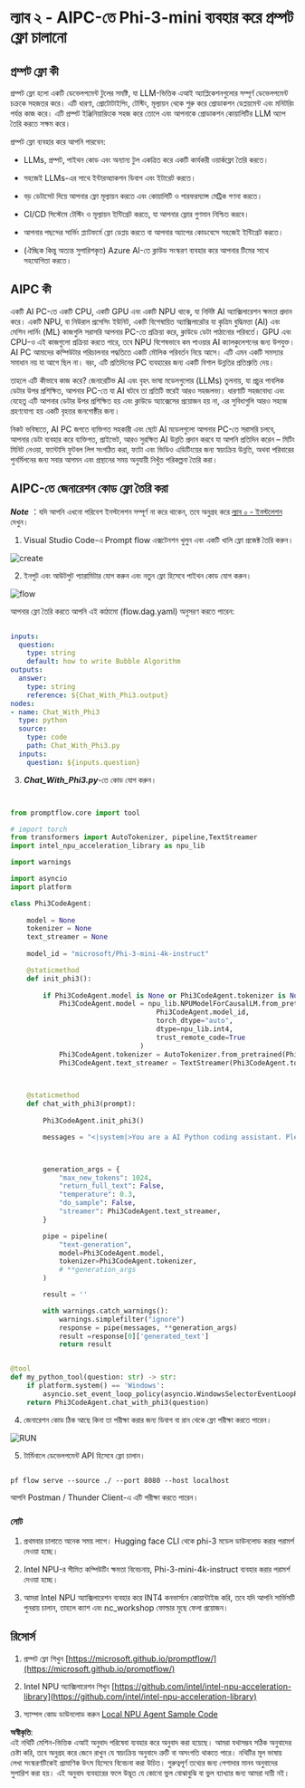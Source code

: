 # **ল্যাব ২ - AIPC-তে Phi-3-mini ব্যবহার করে প্রম্পট ফ্লো চালানো**

## **প্রম্পট ফ্লো কী**

প্রম্পট ফ্লো হলো একটি ডেভেলপমেন্ট টুলের সমষ্টি, যা LLM-ভিত্তিক এআই অ্যাপ্লিকেশনগুলোর সম্পূর্ণ ডেভেলপমেন্ট চক্রকে সহজতর করে। এটি ধারণা, প্রোটোটাইপিং, টেস্টিং, মূল্যায়ন থেকে শুরু করে প্রোডাকশন ডেপ্লয়মেন্ট এবং মনিটরিং পর্যন্ত কাজ করে। এটি প্রম্পট ইঞ্জিনিয়ারিংকে সহজ করে তোলে এবং আপনাকে প্রোডাকশন কোয়ালিটির LLM অ্যাপ তৈরি করতে সক্ষম করে।

প্রম্পট ফ্লো ব্যবহার করে আপনি পারবেন:

- LLMs, প্রম্পট, পাইথন কোড এবং অন্যান্য টুল একত্রিত করে একটি কার্যকরী ওয়ার্কফ্লো তৈরি করতে।

- সহজেই LLMs-এর সাথে ইন্টারঅ্যাকশন ডিবাগ এবং ইটারেট করতে।

- বড় ডেটাসেট দিয়ে আপনার ফ্লো মূল্যায়ন করতে এবং কোয়ালিটি ও পারফরম্যান্স মেট্রিক গণনা করতে।

- CI/CD সিস্টেমে টেস্টিং ও মূল্যায়ন ইন্টিগ্রেট করতে, যা আপনার ফ্লোর গুণমান নিশ্চিত করবে।

- আপনার পছন্দের সার্ভিং প্ল্যাটফর্মে ফ্লো ডেপ্লয় করতে বা আপনার অ্যাপের কোডবেসে সহজেই ইন্টিগ্রেট করতে।

- (ঐচ্ছিক কিন্তু অত্যন্ত সুপারিশকৃত) Azure AI-তে ক্লাউড সংস্করণ ব্যবহার করে আপনার টিমের সাথে সহযোগিতা করতে।

## **AIPC কী**

একটি AI PC-তে একটি CPU, একটি GPU এবং একটি NPU থাকে, যা নির্দিষ্ট AI অ্যাক্সিলারেশন ক্ষমতা প্রদান করে। একটি NPU, বা নিউরাল প্রসেসিং ইউনিট, একটি বিশেষায়িত অ্যাক্সিলারেটর যা কৃত্রিম বুদ্ধিমত্তা (AI) এবং মেশিন লার্নিং (ML) কাজগুলি সরাসরি আপনার PC-তে প্রক্রিয়া করে, ক্লাউডে ডেটা পাঠানোর পরিবর্তে। GPU এবং CPU-ও এই কাজগুলো প্রক্রিয়া করতে পারে, তবে NPU বিশেষভাবে কম পাওয়ার AI ক্যালকুলেশনের জন্য উপযুক্ত। AI PC আমাদের কম্পিউটার পরিচালনার পদ্ধতিতে একটি মৌলিক পরিবর্তন নিয়ে আসে। এটি এমন একটি সমস্যার সমাধান নয় যা আগে ছিল না। বরং, এটি প্রতিদিনের PC ব্যবহারের জন্য একটি বিশাল উন্নতির প্রতিশ্রুতি দেয়।

তাহলে এটি কীভাবে কাজ করে? জেনারেটিভ AI এবং বৃহৎ ভাষা মডেলগুলোর (LLMs) তুলনায়, যা প্রচুর পাবলিক ডেটার উপর প্রশিক্ষিত, আপনার PC-তে যা AI ঘটবে তা প্রতিটি স্তরেই আরও সহজলভ্য। ধারণাটি সহজবোধ্য এবং যেহেতু এটি আপনার ডেটার উপর প্রশিক্ষিত হয় এবং ক্লাউডে অ্যাক্সেসের প্রয়োজন হয় না, এর সুবিধাগুলি আরও সহজে গ্রহণযোগ্য হয় একটি বৃহত্তর জনগোষ্ঠীর জন্য।

নিকট ভবিষ্যতে, AI PC জগতে ব্যক্তিগত সহকারী এবং ছোট AI মডেলগুলো আপনার PC-তে সরাসরি চলবে, আপনার ডেটা ব্যবহার করে ব্যক্তিগত, প্রাইভেট, আরও সুরক্ষিত AI উন্নতি প্রদান করবে যা আপনি প্রতিদিন করেন – মিটিং মিনিট নেওয়া, ফ্যান্টাসি ফুটবল লিগ সংগঠিত করা, ফটো এবং ভিডিও এডিটিংয়ের জন্য স্বয়ংক্রিয় উন্নতি, অথবা পরিবারের পুনর্মিলনের জন্য সবার আগমন এবং প্রস্থানের সময় অনুযায়ী নিখুঁত পরিকল্পনা তৈরি করা।

## **AIPC-তে জেনারেশন কোড ফ্লো তৈরি করা**

***Note*** ：যদি আপনি এখনো পরিবেশ ইনস্টলেশন সম্পূর্ণ না করে থাকেন, তবে অনুগ্রহ করে [ল্যাব ০ - ইনস্টলেশন](./01.Installations.md) দেখুন।

1. Visual Studio Code-এ Prompt flow এক্সটেনশন খুলুন এবং একটি খালি ফ্লো প্রজেক্ট তৈরি করুন।

![create](../../../../../../../../../translated_images/pf_create.d6172d8277a78a7fa82cd6ff727ed44e037fa78b662f1f62d5963f36d712d229.bn.png)

2. ইনপুট এবং আউটপুট প্যারামিটার যোগ করুন এবং নতুন ফ্লো হিসেবে পাইথন কোড যোগ করুন।

![flow](../../../../../../../../../translated_images/pf_flow.d5646a323fb7f444c0b98b4521057a592325c583e7ba18bc31500bc0415e9ef3.bn.png)

আপনার ফ্লো তৈরি করতে আপনি এই কাঠামো (flow.dag.yaml) অনুসরণ করতে পারেন:

```yaml

inputs:
  question:
    type: string
    default: how to write Bubble Algorithm
outputs:
  answer:
    type: string
    reference: ${Chat_With_Phi3.output}
nodes:
- name: Chat_With_Phi3
  type: python
  source:
    type: code
    path: Chat_With_Phi3.py
  inputs:
    question: ${inputs.question}


```

3. ***Chat_With_Phi3.py***-তে কোড যোগ করুন।

```python


from promptflow.core import tool

# import torch
from transformers import AutoTokenizer, pipeline,TextStreamer
import intel_npu_acceleration_library as npu_lib

import warnings

import asyncio
import platform

class Phi3CodeAgent:
    
    model = None
    tokenizer = None
    text_streamer = None
    
    model_id = "microsoft/Phi-3-mini-4k-instruct"

    @staticmethod
    def init_phi3():
        
        if Phi3CodeAgent.model is None or Phi3CodeAgent.tokenizer is None or Phi3CodeAgent.text_streamer is None:
            Phi3CodeAgent.model = npu_lib.NPUModelForCausalLM.from_pretrained(
                                    Phi3CodeAgent.model_id,
                                    torch_dtype="auto",
                                    dtype=npu_lib.int4,
                                    trust_remote_code=True
                                )
            Phi3CodeAgent.tokenizer = AutoTokenizer.from_pretrained(Phi3CodeAgent.model_id)
            Phi3CodeAgent.text_streamer = TextStreamer(Phi3CodeAgent.tokenizer, skip_prompt=True)

    

    @staticmethod
    def chat_with_phi3(prompt):
        
        Phi3CodeAgent.init_phi3()

        messages = "<|system|>You are a AI Python coding assistant. Please help me to generate code in Python.The answer only genertated Python code, but any comments and instructions do not need to be generated<|end|><|user|>" + prompt +"<|end|><|assistant|>"



        generation_args = {
            "max_new_tokens": 1024,
            "return_full_text": False,
            "temperature": 0.3,
            "do_sample": False,
            "streamer": Phi3CodeAgent.text_streamer,
        }

        pipe = pipeline(
            "text-generation",
            model=Phi3CodeAgent.model,
            tokenizer=Phi3CodeAgent.tokenizer,
            # **generation_args
        )

        result = ''

        with warnings.catch_warnings():
            warnings.simplefilter("ignore")
            response = pipe(messages, **generation_args)
            result =response[0]['generated_text']
            return result


@tool
def my_python_tool(question: str) -> str:
    if platform.system() == 'Windows':
        asyncio.set_event_loop_policy(asyncio.WindowsSelectorEventLoopPolicy())
    return Phi3CodeAgent.chat_with_phi3(question)


```

4. জেনারেশন কোড ঠিক আছে কিনা তা পরীক্ষা করার জন্য ডিবাগ বা রান থেকে ফ্লো পরীক্ষা করতে পারেন।

![RUN](../../../../../../../../../translated_images/pf_run.d918637dc00f61e9bdeec37d4cc9646f77d270ac9203bcce13569f3157202b6e.bn.png)

5. টার্মিনালে ডেভেলপমেন্ট API হিসেবে ফ্লো চালান।

```

pf flow serve --source ./ --port 8080 --host localhost   

```

আপনি Postman / Thunder Client-এ এটি পরীক্ষা করতে পারেন।

### **নোট**

1. প্রথমবার চালাতে অনেক সময় লাগে। Hugging face CLI থেকে phi-3 মডেল ডাউনলোড করার পরামর্শ দেওয়া হচ্ছে।

2. Intel NPU-র সীমিত কম্পিউটিং ক্ষমতা বিবেচনায়, Phi-3-mini-4k-instruct ব্যবহার করার পরামর্শ দেওয়া হচ্ছে।

3. আমরা Intel NPU অ্যাক্সিলারেশন ব্যবহার করে INT4 কনভার্সনে কোয়ান্টাইজ করি, তবে যদি আপনি সার্ভিসটি পুনরায় চালান, তাহলে ক্যাশ এবং nc_workshop ফোল্ডার মুছে ফেলা প্রয়োজন।

## **রিসোর্স**

1. প্রম্পট ফ্লো শিখুন [https://microsoft.github.io/promptflow/](https://microsoft.github.io/promptflow/)

2. Intel NPU অ্যাক্সিলারেশন শিখুন [https://github.com/intel/intel-npu-acceleration-library](https://github.com/intel/intel-npu-acceleration-library)

3. স্যাম্পল কোড ডাউনলোড করুন [Local NPU Agent Sample Code](../../../../../../../../../code/07.Lab/01/AIPC)

**অস্বীকৃতি**:  
এই নথিটি মেশিন-ভিত্তিক এআই অনুবাদ পরিষেবা ব্যবহার করে অনুবাদ করা হয়েছে। আমরা যথাসম্ভব সঠিক অনুবাদের চেষ্টা করি, তবে অনুগ্রহ করে জেনে রাখুন যে স্বয়ংক্রিয় অনুবাদে ত্রুটি বা অসংগতি থাকতে পারে। নথিটির মূল ভাষায় লেখা সংস্করণটিকেই প্রামাণিক উৎস হিসেবে বিবেচনা করা উচিত। গুরুত্বপূর্ণ তথ্যের জন্য পেশাদার মানব অনুবাদের সুপারিশ করা হয়। এই অনুবাদ ব্যবহারের ফলে উদ্ভূত যে কোনো ভুল বোঝাবুঝি বা ভুল ব্যাখ্যার জন্য আমরা দায়ী নই।